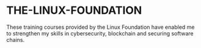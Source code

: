 # THE-LINUX-FOUNDATION
These training courses provided by the Linux Foundation have enabled me to strengthen my skills in cybersecurity, blockchain and securing software chains.
